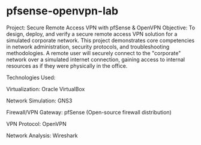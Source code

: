 # pfsense-openvpn-lab
Project: Secure Remote Access VPN with pfSense & OpenVPN
Objective:
To design, deploy, and verify a secure remote access VPN solution for a simulated corporate network. This project demonstrates core competencies in network administration, security protocols, and troubleshooting methodologies. A remote user will securely connect to the "corporate" network over a simulated internet connection, gaining access to internal resources as if they were physically in the office.

Technologies Used:

Virtualization: Oracle VirtualBox

Network Simulation: GNS3

Firewall/VPN Gateway: pfSense (Open-source firewall distribution)

VPN Protocol: OpenVPN

Network Analysis: Wireshark